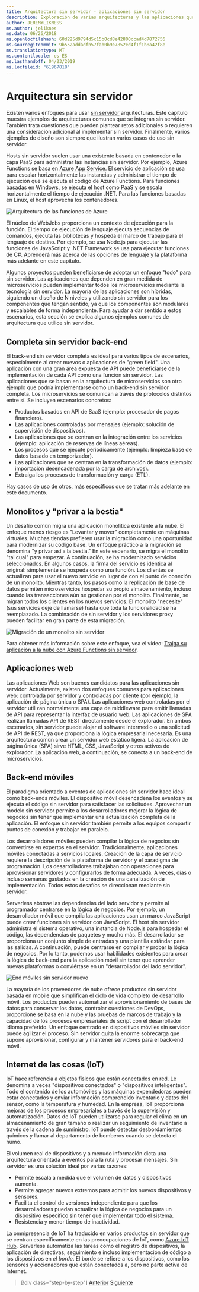 ```yaml
---
title: Arquitectura sin servidor - aplicaciones sin servidor
description: Exploración de varias arquitecturas y las aplicaciones que son compatibles con arquitecturas sin servidor, incluidas aplicaciones web, móviles y IoT.
author: JEREMYLIKNESS
ms.author: jeliknes
ms.date: 06/26/2018
ms.openlocfilehash: 60d225d9794d5c15b0cd8e42800ccad4d7872756
ms.sourcegitcommit: 9b552addadfb57fab0b9e7852ed4f1f1b8a42f8e
ms.translationtype: MT
ms.contentlocale: es-ES
ms.lasthandoff: 04/23/2019
ms.locfileid: "61967818"
---
```

# <a name="serverless-architecture"></a>Arquitectura sin servidor

Existen varios enfoques para usar [sin servidor](http://azure.com/serverless) arquitecturas. Este capítulo muestra ejemplos de arquitecturas comunes que se integran sin servidor. También trata cuestiones que pueden plantear retos adicionales o requieren una consideración adicional al implementar sin servidor. Finalmente, varios ejemplos de diseño son siempre que ilustran varios casos de uso sin servidor.

Hosts sin servidor suelen usar una existente basada en contenedor o la capa PaaS para administrar las instancias sin servidor. Por ejemplo, Azure Functions se basa en [Azure App Service](https://docs.microsoft.com/azure/app-service/). El servicio de aplicación se usa para escalar horizontalmente las instancias y administrar el tiempo de ejecución que se ejecuta el código de Azure Functions. Para funciones basadas en Windows, se ejecuta el host como PaaS y se escala horizontalmente el tiempo de ejecución .NET. Para las funciones basadas en Linux, el host aprovecha los contenedores.

![Arquitectura de las funciones de Azure](./media/azure-functions-architecture.png)

El núcleo de WebJobs proporciona un contexto de ejecución para la función. El tiempo de ejecución de lenguaje ejecuta secuencias de comandos, ejecuta las bibliotecas y hospeda el marco de trabajo para el lenguaje de destino. Por ejemplo, se usa Node.js para ejecutar las funciones de JavaScript y .NET Framework se usa para ejecutar funciones de C#. Aprenderá más acerca de las opciones de lenguaje y la plataforma más adelante en este capítulo.

Algunos proyectos pueden beneficiarse de adoptar un enfoque "todo" para sin servidor. Las aplicaciones que dependen en gran medida de microservicios pueden implementar todos los microservicios mediante la tecnología sin servidor. La mayoría de las aplicaciones son híbridas, siguiendo un diseño de N niveles y utilizando sin servidor para los componentes que tengan sentido, ya que los componentes son modulares y escalables de forma independiente. Para ayudar a dar sentido a estos escenarios, esta sección se explica algunos ejemplos comunes de arquitectura que utilice sin servidor.

## <a name="full-serverless-back-end"></a>Completa sin servidor back-end

El back-end sin servidor completa es ideal para varios tipos de escenarios, especialmente al crear nuevos o aplicaciones de "green field". Una aplicación con una gran área expuesta de API puede beneficiarse de la implementación de cada API como una función sin servidor. Las aplicaciones que se basan en la arquitectura de microservicios son otro ejemplo que podría implementarse como un back-end sin servidor completa. Los microservicios se comunican a través de protocolos distintos entre sí. Se incluyen escenarios concretos:

* Productos basados en API de SaaS (ejemplo: procesador de pagos financiero).
* Las aplicaciones controladas por mensajes (ejemplo: solución de supervisión de dispositivos).
* Las aplicaciones que se centran en la integración entre los servicios (ejemplo: aplicación de reservas de líneas aéreas).
* Los procesos que se ejecute periódicamente (ejemplo: limpieza base de datos basado en temporizador).
* Las aplicaciones que se centran en la transformación de datos (ejemplo: importación desencadenada por la carga de archivos).
* Extraiga los procesos de transformación y carga (ETL).

Hay casos de uso de otros, más específicos que se tratan más adelante en este documento.

## <a name="monoliths-and-starving-the-beast"></a>Monolitos y "privar a la bestia"

Un desafío común migra una aplicación monolítica existente a la nube. El enfoque menos riesgo es "Levantar y mover" completamente en máquinas virtuales. Muchas tiendas prefieren usar la migración como una oportunidad para modernizar su código base. Un enfoque práctico a la migración se denomina "y privar así a la bestia." En este escenario, se migra el monolito "tal cual" para empezar. A continuación, se ha modernizado servicios seleccionados. En algunos casos, la firma del servicio es idéntica al original: simplemente se hospeda como una función. Los clientes se actualizan para usar el nuevo servicio en lugar de con el punto de conexión de un monolito. Mientras tanto, los pasos como la replicación de base de datos permiten microservicios hospedar su propio almacenamiento, incluso cuando las transacciones aún se gestionan por el monolito. Finalmente, se migran todos los clientes en los nuevos servicios. El monolito "necesite" (sus servicios deje de llamarse) hasta que toda la funcionalidad se ha reemplazado. La combinación de sin servidor y los servidores proxy pueden facilitar en gran parte de esta migración.

![Migración de un monolito sin servidor](./media/serverless-monolith-migration.png)

Para obtener más información sobre este enfoque, vea el vídeo: [Traiga su aplicación a la nube con Azure Functions sin servidor](https://channel9.msdn.com/Events/Connect/2017/E102).

## <a name="web-apps"></a>Aplicaciones web

Las aplicaciones Web son buenos candidatos para las aplicaciones sin servidor. Actualmente, existen dos enfoques comunes para aplicaciones web: controlada por servidor y controladas por cliente (por ejemplo, la aplicación de página única o SPA). Las aplicaciones web controladas por el servidor utilizan normalmente una capa de middleware para emitir llamadas de API para representar la interfaz de usuario web. Las aplicaciones de SPA realizan llamadas API de REST directamente desde el explorador. En ambos escenarios, sin servidor puede alojar el software intermedio o una solicitud de API de REST, ya que proporciona la lógica empresarial necesaria. Es una arquitectura común crear un servidor web estático ligera. La aplicación de página única (SPA) sirve HTML, CSS, JavaScript y otros activos de explorador. La aplicación web, a continuación, se conecta a un back-end de microservicios.

## <a name="mobile-back-ends"></a>Back-end móviles

El paradigma orientado a eventos de aplicaciones sin servidor hace ideal como back-ends móviles. El dispositivo móvil desencadena los eventos y se ejecuta el código sin servidor para satisfacer las solicitudes. Aprovechar un modelo sin servidor permite a los desarrolladores mejorar la lógica de negocios sin tener que implementar una actualización completa de la aplicación. El enfoque sin servidor también permite a los equipos compartir puntos de conexión y trabajar en paralelo.

Los desarrolladores móviles pueden compilar la lógica de negocios sin convertirse en expertos en el servidor. Tradicionalmente, aplicaciones móviles conectadas a servicios locales. Creación de la capa de servicio requiere la descripción de la plataforma de servidor y el paradigma de programación. Los desarrolladores trabajaban con operaciones para aprovisionar servidores y configurarlos de forma adecuada. A veces, días o incluso semanas gastados en la creación de una canalización de implementación. Todos estos desafíos se direccionan mediante sin servidor.

Serverless abstrae las dependencias del lado servidor y permite al programador centrarse en la lógica de negocios. Por ejemplo, un desarrollador móvil que compila las aplicaciones usan un marco JavaScript puede crear funciones sin servidor con JavaScript. El host sin servidor administra el sistema operativo, una instancia de Node.js para hospedar el código, las dependencias de paquetes y mucho más. El desarrollador se proporciona un conjunto simple de entradas y una plantilla estándar para las salidas. A continuación, puede centrarse en compilar y probar la lógica de negocios. Por lo tanto, podemos usar habilidades existentes para crear la lógica de back-end para la aplicación móvil sin tener que aprender nuevas plataformas o conviértase en un "desarrollador del lado servidor".

![End móviles sin servidor nuevo](./media/serverless-mobile-backend.png)

La mayoría de los proveedores de nube ofrece productos sin servidor basada en mobile que simplifican el ciclo de vida completo de desarrollo móvil. Los productos pueden automatizar el aprovisionamiento de bases de datos para conservar los datos, controlar cuestiones de DevOps, proporcione se basa en la nube y las pruebas de marcos de trabajo y la capacidad de los procesos empresariales de script con el desarrollador idioma preferido. Un enfoque centrado en dispositivos móviles sin servidor puede agilizar el proceso. Sin servidor quita la enorme sobrecarga que supone aprovisionar, configurar y mantener servidores para el back-end móvil.

## <a name="internet-of-things-iot"></a>Internet de las cosas (IoT)

IoT hace referencia a objetos físicos que están conectados en red. Le denomina a veces "dispositivos conectados" o "dispositivos inteligentes". Todo el contenido de los automóviles y las máquinas expendedoras pueden estar conectados y enviar información comprendido inventario y datos del sensor, como la temperatura y humedad. En la empresa, IoT proporciona mejoras de los procesos empresariales a través de la supervisión y automatización. Datos de IoT pueden utilizarse para regular el clima en un almacenamiento de gran tamaño o realizar un seguimiento de inventario a través de la cadena de suministro. IoT puede detectar desbordamientos químicos y llamar al departamento de bomberos cuando se detecta el humo.

El volumen real de dispositivos y a menudo información dicta una arquitectura orientada a eventos para la ruta y procesar mensajes. Sin servidor es una solución ideal por varias razones:

* Permite escala a medida que el volumen de datos y dispositivos aumenta.
* Permite agregar nuevos extremos para admitir los nuevos dispositivos y sensores.
* Facilita el control de versiones independiente para que los desarrolladores puedan actualizar la lógica de negocios para un dispositivo específico sin tener que implementar todo el sistema.
* Resistencia y menor tiempo de inactividad.

La omnipresencia de IoT ha traducido en varios productos sin servidor que se centran específicamente en las preocupaciones de IoT, como [Azure IoT Hub](https://docs.microsoft.com/azure/iot-hub). Serverless automatiza las tareas como el registro de dispositivos, la aplicación de directivas, seguimiento e incluso implementación de código a los dispositivos en *el borde*. El borde se refiere a los dispositivos, como los sensores y accionadores que están conectados a, pero no parte activa de Internet.

>[!div class="step-by-step"]
>[Anterior](architecture-approaches.md)
>[Siguiente](serverless-architecture-considerations.md)
